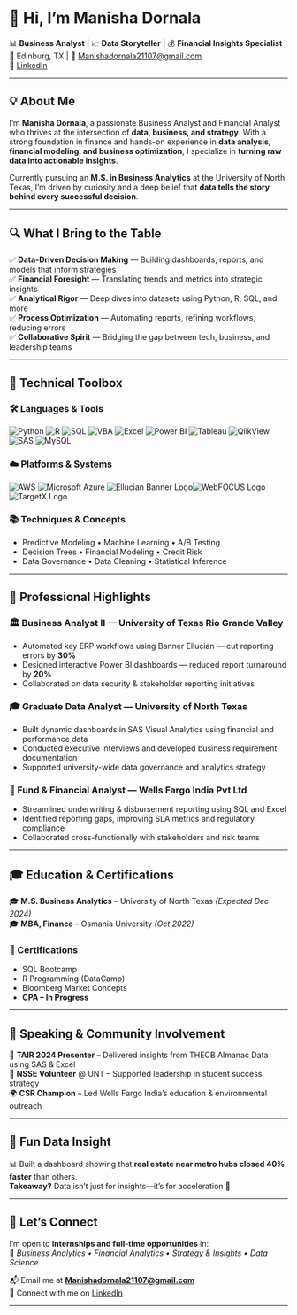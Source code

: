 # 👋 Hi, I’m Manisha Dornala  
📊 **Business Analyst** | 📈 **Data Storyteller** | 💰 **Financial Insights Specialist**  
📍 Edinburg, TX | 📧 Manishadornala21107@gmail.com  
🔗 [LinkedIn](https://www.linkedin.com/in/manisha-dornala/)

---

## 💡 About Me

I’m **Manisha Dornala**, a passionate Business Analyst and Financial Analyst who thrives at the intersection of **data, business, and strategy**. With a strong foundation in finance and hands-on experience in **data analysis, financial modeling, and business optimization**, I specialize in **turning raw data into actionable insights**.

Currently pursuing an **M.S. in Business Analytics** at the University of North Texas, I’m driven by curiosity and a deep belief that **data tells the story behind every successful decision**.

---

## 🔍 What I Bring to the Table

✅ **Data-Driven Decision Making** — Building dashboards, reports, and models that inform strategies  
✅ **Financial Foresight** — Translating trends and metrics into strategic insights  
✅ **Analytical Rigor** — Deep dives into datasets using Python, R, SQL, and more  
✅ **Process Optimization** — Automating reports, refining workflows, reducing errors  
✅ **Collaborative Spirit** — Bridging the gap between tech, business, and leadership teams

---

## 🧠 Technical Toolbox

### 🛠️ Languages & Tools  
![Python](https://img.shields.io/badge/Python-3776AB?style=flat&logo=python&logoColor=white) ![R](https://img.shields.io/badge/R-276DC3?style=flat&logo=r&logoColor=white)  ![SQL](https://img.shields.io/badge/SQL-4479A1?style=flat&logo=postgresql&logoColor=white)  ![VBA](https://img.shields.io/badge/VBA-217346?style=flat&logo=microsoft-excel&logoColor=white)  ![Excel](https://img.shields.io/badge/Excel-217346?style=flat&logo=microsoft-excel&logoColor=white)  ![Power BI](https://img.shields.io/badge/Power%20BI-F2C811?style=flat&logo=powerbi&logoColor=black)  ![Tableau](https://img.shields.io/badge/Tableau-E97627?style=flat&logo=tableau&logoColor=white)  ![QlikView](https://img.shields.io/badge/QlikView-009845?style=flat)  ![SAS](https://img.shields.io/badge/SAS-0278AA?style=flat&logo=sas&logoColor=white)  ![MySQL](https://img.shields.io/badge/MySQL-4479A1?style=flat&logo=mysql&logoColor=white)

### ☁️ Platforms & Systems  
![AWS](https://img.shields.io/badge/AWS-FF9900?style=flat&logo=amazon-aws&logoColor=white)  ![Microsoft Azure](https://img.shields.io/badge/Azure-0078D4?style=flat&logo=microsoft-azure&logoColor=white)   ![Ellucian Banner Logo](https://seeklogo.com/images/E/ellucian-logo-351269B8E7-seeklogo.com.png)![WebFOCUS Logo](https://docs.tibco.com/pub/webfocus/8207/doc/html/images/webfocus_logo.png)![TargetX Logo](https://brandfetch.com/targetx.com/logo)


### 📚 Techniques & Concepts  
- Predictive Modeling • Machine Learning • A/B Testing  
- Decision Trees • Financial Modeling • Credit Risk  
- Data Governance • Data Cleaning • Statistical Inference

---

## 💼 Professional Highlights

### 🏛️ Business Analyst II — University of Texas Rio Grande Valley  
- Automated key ERP workflows using Banner Ellucian — cut reporting errors by **30%**  
- Designed interactive Power BI dashboards — reduced report turnaround by **20%**  
- Collaborated on data security & stakeholder reporting initiatives

### 🎓 Graduate Data Analyst — University of North Texas  
- Built dynamic dashboards in SAS Visual Analytics using financial and performance data  
- Conducted executive interviews and developed business requirement documentation  
- Supported university-wide data governance and analytics strategy

### 🏦 Fund & Financial Analyst — Wells Fargo India Pvt Ltd  
- Streamlined underwriting & disbursement reporting using SQL and Excel  
- Identified reporting gaps, improving SLA metrics and regulatory compliance  
- Collaborated cross-functionally with stakeholders and risk teams

---

## 🎓 Education & Certifications

🎓 **M.S. Business Analytics** – University of North Texas *(Expected Dec 2024)*  
🎓 **MBA, Finance** – Osmania University *(Oct 2022)*  

### 📘 Certifications  
- SQL Bootcamp  
- R Programming (DataCamp)  
- Bloomberg Market Concepts  
- **CPA – In Progress**

---

## 📣 Speaking & Community Involvement

🎤 **TAIR 2024 Presenter** – Delivered insights from THECB Almanac Data using SAS & Excel  
🧩 **NSSE Volunteer** @ UNT – Supported leadership in student success strategy  
🌍 **CSR Champion** – Led Wells Fargo India’s education & environmental outreach

---

## 🔎 Fun Data Insight  
📊 Built a dashboard showing that **real estate near metro hubs closed 40% faster** than others.  
**Takeaway?** Data isn’t just for insights—it’s for acceleration 🚀

---

## 🤝 Let’s Connect

I’m open to **internships and full-time opportunities** in:  
📍 *Business Analytics • Financial Analytics • Strategy & Insights • Data Science*

📬 Email me at **Manishadornala21107@gmail.com**  
🔗 Connect with me on [LinkedIn](https://www.linkedin.com/in/manisha-dornala/)

---
